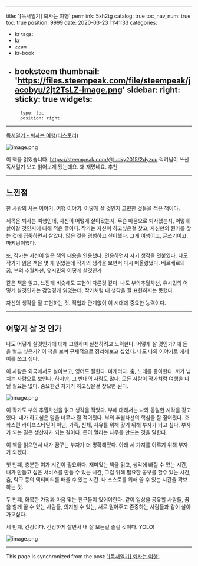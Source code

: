 
---
title: '[독서일기] 퇴사는 여행'
permlink: 5xh2tg
catalog: true
toc_nav_num: true
toc: true
position: 9999
date: 2020-03-23 11:41:33
categories:
- kr
tags:
- kr
- zzan
- kr-book
- booksteem
thumbnail: 'https://files.steempeak.com/file/steempeak/jacobyu/2jt2TsLZ-image.png'
sidebar:
    right:
        sticky: true
widgets:
    -
        type: toc
        position: right
---


[독서일기 - 퇴사는 여행(티스토리)](https://jacobyu.tistory.com/entry/%EB%8F%85%EC%84%9C%EC%9D%BC%EA%B8%B0-%ED%87%B4%EC%82%AC%EB%8A%94-%EC%97%AC%ED%96%89?category=791563)

![image.png](https://files.steempeak.com/file/steempeak/jacobyu/2jt2TsLZ-image.png)

이 책을 읽었습니다. https://steempeak.com/@lucky2015/2dyzcu
럭키님이 쓰신 독서일기 보고 읽어보게 됐는데요. 꽤 재밌네요. 추천

---

## 느낀점

한 사람의 사는 이야기. 여행 이야기. 어떻게 살 것인지 고민한 것들을 적은 책이다.

제목은 퇴사는 여행인데, 자신이 어떻게 살아왔는지, 무슨 마음으로 퇴사했는지, 어떻게 살아갈 것인지에 대해 적은 글이다. 작가는 자신이 하고싶은걸 찾고, 자신만의 뭔가를 찾는 것에 집중하면서 살았다. 많은 것을 경험하고 싶어했다. 그게 여행이고, 글쓰기이고, 마케팅이였다. 

또, 작가는 자신이 읽은 책의 내용을 인용했다. 인용하면서 자기 생각을 덧붙였다. 나도 작가가 읽은 책은 몇 개 읽었는데 작가의 생각을 보면서 다시 떠올랐었다. 베르베르의 꿈, 부의 추월차선, 유시민의 어떻게 살것인가

같은 책을 읽고, 느낀게 비슷해도 표현이 다른것 같다. 나도 부의추월차선, 유시민의 어떻게 살것인가는 감명깊게 읽었는데, 작가처럼 내 생각을 잘 표현하지는 못했다. 

자신의 생각을 잘 표현하는 것. 직업과 관계없이 이 시대에 중요한 능력이다. 

---

## 어떻게 살 것 인가

나도 어떻게 살것인가에 대해 고민하며 실천하려고 노력한다. 어떻게 살 것인가? 왜 돈을 벌고 싶은가? 이 책을 보며 구체적으로 정리해보고 싶었다. 나도 나의 이야기로 에세이를 쓰고 싶다. 

이 사람은 외국에서도 살아보고, 영어도 잘한다. 마케터다. 춤, 노래를 좋아한다. 끼가 넘치는 사람으로 보인다. 하지만, 그 반대의 사람도 많다. 모든 사람이 작가처럼 여행을 다닐 필요는 없다. 중요한건 자기가 하고싶은걸 찾으면 된다. 

![image.png](https://files.steempeak.com/file/steempeak/jacobyu/EhjDliMc-image.png)


이 작가도 부의 추월차선을 읽고 생각을 적었다. 부에 대해서는 나와 동일한 시각을 갖고 있다. 내가 하고싶은 말을 너무나 잘 적어줬다. 부의 추월차선의 핵심을 잘 짚어줬다. 호화스런 라이프스타일이 아닌, 가족, 신체, 자유를 위해 갖기 위해 부자가 되고 싶다. 부자가 되는 길은 생산자가 되는 길이다. 돈이 열리는 나무를 만드는 것을 말한다. 


이 책을 읽으면서 내가 꿈꾸는 부자가 더 명확해졌다. 아래 세 가지를 이루기 위해 부자가 되겠다.

첫 번째, 충분한 여가 시간이 필요하다. 재미있는 책을 읽고, 생각에 빠질 수 있는 시간, 내가 만들고 싶은 서비스를 만들 수 있는 시간, 그걸 위해 필요한 공부를 할수 있는 시간, 춤, 탁구 등의 액티비티를 배울 수 있는 시간. 나 스스로를 위해 쓸 수 있는 시간을 확보하는 것.

두 번째, 화목한 가정과 마음 맞는 친구들이 있어야한다. 같이 일상을 공유할 사람들, 꿈을 함께 꿀 수 있는 사람들, 의지할 수 있는, 서로 믿어주고 존중하는 사람들과 같이 살아가고싶다.

세 번째, 건강이다. 건강하게 살면서 내 삶 모든걸 즐길 것이다. YOLO!

![image.png](https://files.steempeak.com/file/steempeak/jacobyu/BvX5JWM9-image.png)




- - -

This page is synchronized from the post: ['[독서일기] 퇴사는 여행'](https://steemit.com/@jacobyu/5xh2tg)

